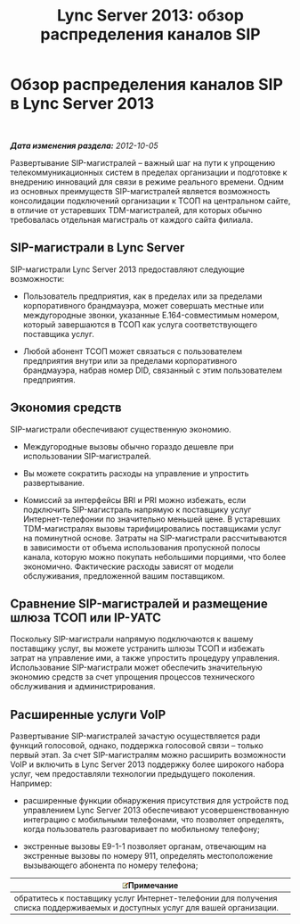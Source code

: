 ﻿---
title: 'Lync Server 2013: обзор распределения каналов SIP'
TOCTitle: Обзор распределения каналов SIP
ms:assetid: 204f2c21-436f-4b2d-93ea-d6db98fa2952
ms:mtpsurl: https://technet.microsoft.com/ru-ru/library/Gg398285(v=OCS.15)
ms:contentKeyID: 49309165
ms.date: 05/19/2016
mtps_version: v=OCS.15
ms.translationtype: HT
---

# Обзор распределения каналов SIP в Lync Server 2013

 

_**Дата изменения раздела:** 2012-10-05_

Развертывание SIP-магистралей – важный шаг на пути к упрощению телекоммуникационных систем в пределах организации и подготовке к внедрению инноваций для связи в режиме реального времени. Одним из основных преимуществ SIP-магистралей является возможность консолидации подключений организации к ТСОП на центральном сайте, в отличие от устаревших TDM-магистралей, для которых обычно требовалась отдельная магистраль от каждого сайта филиала.

## SIP-магистрали в Lync Server

SIP-магистрали Lync Server 2013 предоставляют следующие возможности:

  - Пользователь предприятия, как в пределах или за пределами корпоративного брандмауэра, может совершать местные или междугородные звонки, указанные E.164-совместимым номером, который завершаются в ТСОП как услуга соответствующего поставщика услуг.

  - Любой абонент ТСОП может связаться с пользователем предприятия внутри или за пределами корпоративного брандмауэра, набрав номер DID, связанный с этим пользователем предприятия.

## Экономия средств

SIP-магистрали обеспечивают существенную экономию.

  - Междугородные вызовы обычно гораздо дешевле при использовании SIP-магистралей.

  - Вы можете сократить расходы на управление и упростить развертывание.

  - Комиссий за интерфейсы BRI и PRI можно избежать, если подключить SIP-магистраль напрямую к поставщику услуг Интернет-телефонии по значительно меньшей цене. В устаревших TDM-магистралях вызовы тарифицировались поставщиками услуг на поминутной основе. Затраты на SIP-магистрали рассчитываются в зависимости от объема использования пропускной полосы канала, которую можно покупать небольшими порциями, что более экономично. Фактические расходы зависят от модели обслуживания, предложенной вашим поставщиком.

## Сравнение SIP-магистралей и размещение шлюза ТСОП или IP-УАТС

Поскольку SIP-­магистрали напрямую подключаются к вашему поставщику услуг, вы можете устранить шлюзы ТСОП и избежать затрат на управление ими, а также упростить процедуру управления. Использование SIP-магистрали может обеспечить значительную экономию средств за счет упрощения процессов технического обслуживания и администрирования.

## Расширенные услуги VoIP

Развертывание SIP-магистралей зачастую осуществляется ради функций голосовой, однако, поддержка голосовой связи – только первый этап. За счет SIP-магистралям можно расширить возможности VoIP и включить в Lync Server 2013 поддержку более широкого набора услуг, чем предоставляли технологии предыдущего поколения. Например:

  - расширенные функции обнаружения присутствия для устройств под управлением Lync Server 2013 обеспечивают усовершенствованную интеграцию с мобильными телефонами, что позволяет определять, когда пользователь разговаривает по мобильному телефону;

  - экстренные вызовы E9-1-1 позволяет органам, отвечающим на экстренные вызовы по номеру 911, определять местоположение вызывающего абонента по номеру телефона;

<table>
<thead>
<tr class="header">
<th><img src="images/Gg398412.note(OCS.15).gif" title="note" alt="note" />Примечание</th>
</tr>
</thead>
<tbody>
<tr class="odd">
<td>обратитесь к поставщику услуг Интернет-телефонии для получения списка поддерживаемых и доступных услуг для вашей организации.</td>
</tr>
</tbody>
</table>

